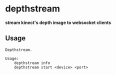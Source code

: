 # depthstream

**stream kinect's depth image to websocket clients**

## Usage

```
Depthstream.

Usage:
    depthstream info
    depthstream start <device> <port>
```
